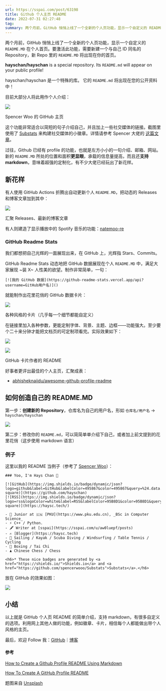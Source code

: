```yaml
---
url: https://sspai.com/post/63198
title: Github 个人主页 README
date: 2022-07-31 02:27:48
tag: 
summary: 两个月前，GitHub 悄悄上线了一个全新的个人页功能，显示一个自定义的 README.MD 在个人首页。
---
```

两个月前，GitHub 悄悄上线了一个全新的个人页功能，显示一个自定义的 `README.MD` 在个人首页。要激活此功能，需要新建一个与自己 ID 同名的 Repository，新 Repo 里的 `README.MD` 将出现在你的首页。

**hayschan/hayschan** is a special repository. Its `README.md` will appear on your public profile!

hayschan/hayschan 是一个特殊的库。 它的 `README.md` 将出现在您的公开资料中！

目前大部分人将此用作个人介绍：

![](Extras/Media/7e11d89b1bd52994d09ee5568079dd05.png)

Spencer Woo 的 GitHub 主页

这个功能非常适合以简短的句子介绍自己，并且加上一些社交媒体的链接。截图里使用了 [Substats](https://github.com/spencerwooo/Substats) 来构建社交媒体的小徽章。详情请参考 Spencer 大佬的 [这篇文章](https://sspai.com/post/59593)。

过往，Github 已经有 profile 的功能，也就是左方小小的一句介绍、邮箱、网站。新的 `README.MD` 所处的位置和面积**更显眼**，承载的信息量提高，而且还**支持 markdown**，意味着超强的定制化，有不少大佬已经玩出了新花样。

## 新花样

有人使用 GitHub Actions 折腾出自动更新个人 `README.MD`，把动态的 Releases 和博客文章加到其中：

![](Extras/Media/8b4cb428d3adb84f0d8ba1092789eda3.png)

汇聚 Releases、最新的博客文章

有人则建造了显示播放中的 Spotify 音乐的功能：[natemoo-re](https://github.com/natemoo-re/natemoo-re)

### GitHub Readme Stats

我们都想把自己光辉的一面展现出来，在 GitHub 上，光辉指 Stars、Commits。

GitHub Readme Stats 动态地把 GitHub 数据展现在个人 `README.MD` 中，满足大家展现 ~装 X~ 人性美的欲望。制作非常简单，一句：

```
[![我的 GitHub 数据](https://github-readme-stats.vercel.app/api?username=GitHub用户名)]()
```

就能制作出花里花俏的 GitHub 数据卡片：

![](Extras/Media/e05df3e7f2ae1d5f10a39225c6eb5639.png)

各种风格的卡片（几乎每一个细节都能自定义）

在链接里加入各种参数，更能定制字体、背景、主题、边框——功能强大。至少要个二十来分钟才能把文档页的可定制项看完。实际效果如下：

![](Extras/Media/z09wemeeut7m5ob4i6al.jpg.png)

![](Extras/Media/c276e76f92280f5a0051a2809d367140.png)

GitHub 卡片作者的 README

好事者更评出最佳的个人主页，汇聚成表：

*   [abhisheknaiidu/awesome-github-profile-readme](https://github.com/abhisheknaiidu/awesome-github-profile-readme)

## 如何创造自己的 README.MD

第一步：**创建新的 Repository**，仓库名为自己的用户名，形如 `仓库名/用户名` -> `hayschan/hayschan`

![](Extras/Media/b27bb9f84887a0b3e03185411b878a92.png)

第二步：修改你的 `README.md`，可以简简单单介绍下自己，或者加上前文提到的花里花俏（这步使用 markdown 语言）

### 例子

这里以我的 README 当例子（参考了 [Spencer Woo](https://github.com/spencerwooo/spencerwooo/blob/master/README.md)）：

```
### Yoo, I'm Hays Chan 👋

[![GitHub](https://img.shields.io/badge/dynamic/json?logo=github&label=GitHub&labelColor=495867&color=495867&query=%24.data.totalSubs&url=https%3A%2F%2Fapi.spencerwoo.com%2Fsubstats%2F%3Fsource%3Dgithub%26queryKey%3Dhayschan&style=flat-square)](https://github.com/hayschan)
[![RSS](https://img.shields.io/badge/dynamic/json?logo=rss&logoColor=white&label=RSS&labelColor=95B8D1&color=95B8D1&query=%24.data.totalSubs&url=https%3A%2F%2Fapi.spencerwoo.com%2Fsubstats%2F%3Fsource%3Dfeedly%257Cinoreader%257CfeedsPub%26queryKey%3Dhttps://haysc.tech/feed.xml&style=flat-square)](https://haysc.tech/)

- 🍻 Junior at 🇨🇳 [PKU](https://www.pku.edu.cn), _BSc in Computer Science_
- ⚡ C++ / Python.
- 🖋 Writer at [sspai](https://sspai.com/u/aw0luepf/posts)
- ✍️ [Blogger](https://haysc.tech)
- 🏃 Sailing / Kayak / Scuba Diving / Windsurfing / Table Tennis / Cycling
- 🥋 Boxing / Tai Chi
- ♟ Chinese Chess / Chess 

<h6>* These nice badges are generated by <a href="https://shields.io/">Shields.io</a> and <a href="https://github.com/spencerwooo/Substats">Substats</a>.</h6>
```

放在 GitHub 的效果如图：

![](Extras/Media/382e4a1168c91f7979395022f503fd3f.png)

## 小结

以上就是 GitHub 个人页 README 的简单介绍，支持 markdown，有很多自定义的选项。利用网上其他人做的功能，例如徽章、卡片，相信每个人都能做出带个人风格的主页。

最后，欢迎 Follow 我：[GitHub](https://github.com/hayschan)｜[博客](https://haysc.tech)

#### 参考

[How to Create a Github Profile README Using Markdown](https://careerkarma.com/blog/github-profile-readme/)

[How To Create A GitHub Profile README](https://www.aboutmonica.com/blog/how-to-create-a-github-profile-readme)

题图来自 [Unsplash](https://unsplash.com/s/photos/github?utm_source=unsplash&utm_medium=referral&utm_content=creditCopyText)